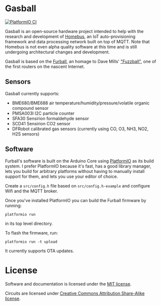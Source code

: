 # Gasball

[![PlatformIO CI](actions/workflows/main.yml/badge.svg)](actions/workflows/main.yml)

Gasball is an open-source hardware project intended to help with the research and development of [Homebus](https://github.com/HomeBusProjects), an IoT auto-provisioning framework and data processing network built on top of MQTT. Note that Homebus is not even alpha quality software at this time and is still undergoing architectural changes and development.

Gasball is based on the [Furball](https://github.com/HomeBusProjects/furball), an homage to Dave Mills' ["Fuzzball"](https://en.wikipedia.org/wiki/Fuzzball_router), one of the first routers on the nascent Internet.

## Sensors

Gasball currently supports:
- BME680/BME688 air temperature/humidity/pressure/volatile organic compound sensor
- PMSA003I I2C particle counter
- SFA30 Sensirion formaldehyde sensor
- SCD41 Sensirion CO2 sensor
- DFRobot calibrated gas sensors (currently using CO, O3, NH3, NO2, H2S sensors)


## Software

Furball's software is built on the Arduino Core using [PlatformIO](https://platformio.org/) as its build system. I prefer PlatformIO because it's fast, has a good library manager, lets you build for arbitrary platforms without having to manually install support for them, and lets you use your editor of choice.

Create a `src/config.h` file based on `src/config.h-example` and configure Wifi and the MQTT broker.

Once you've installed PlatformIO you can build the Furball firmware by running:
```
platformio run
```

in its top level directory.

To flash the firmware, run:
```
platformio run -t upload
```

It currently supports OTA updates.

# License

Software and documentation is licensed under the [MIT license](https://romkey.mit-license.org/).

Circuits are licensed under [Creative Commons Attribution Share-Alike license](https://creativecommons.org/licenses/by-sa/4.0). 
